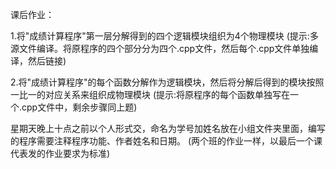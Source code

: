 课后作业：

1.将"成绩计算程序"第一层分解得到的四个逻辑模块组织为4个物理模块
(提示:多源文件编译。将原程序的四个部分分为四个.cpp文件，然后每个.cpp文件单独编译，然后链接)

2.将"成绩计算程序"的每个函数分解作为逻辑模块，然后将分解后得到的模块按照一比一的对应关系来组织成物理模块
(提示:将原程序的每个函数单独写在一个.cpp文件中，剩余步骤同上题)

星期天晚上十点之前以个人形式交，命名为学号加姓名放在小组文件夹里面，编写的程序需要注释程序功能、作者姓名和日期。
(两个班的作业一样，以最后一个课代表发的作业要求为标准)
